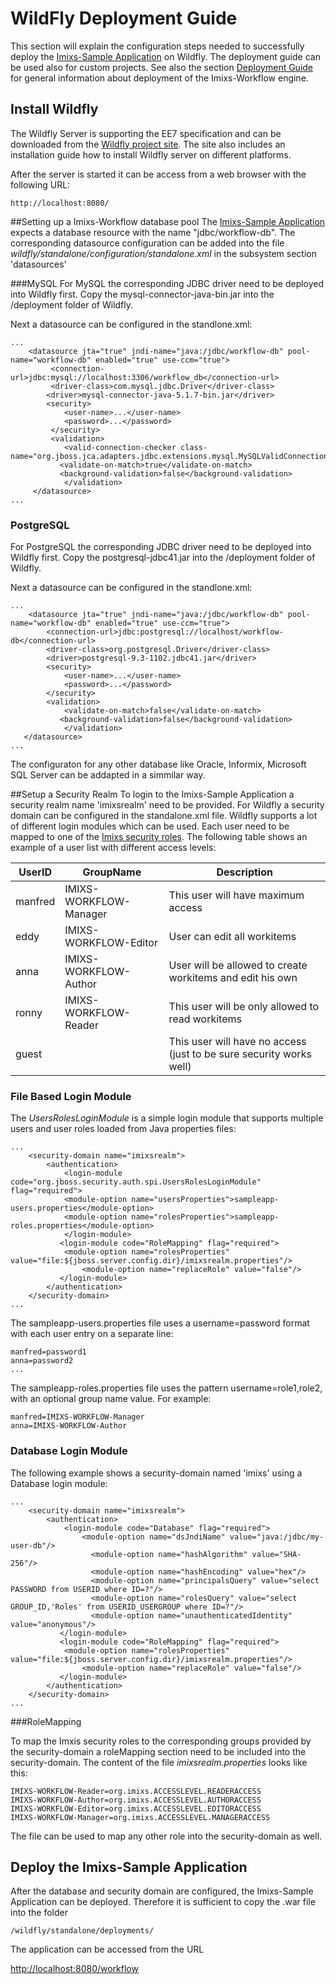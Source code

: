 # WildFly Deployment Guide
This section will explain the configuration steps needed to successfully deploy the [Imixs-Sample Application](../sampleapplication.html) on Wildfly. The deployment guide can be used also for custom projects. See also the section [Deployment Guide](./deployment_guide.html) for general information about deployment of the Imixs-Workflow engine.


## Install Wildfly
The Wildfly Server is supporting the EE7 specification and can be downloaded from the [Wildfly project site](http://www.wildfly.org). The site also includes an installation guide how to install Wildfly server on different platforms. 

After the server is started it can be access from a web browser with the following URL:

    http://localhost:8080/
      
##Setting up a Imixs-Workflow database pool
The [Imixs-Sample Application](../sampleapplication.html) expects a database resource with the name "jdbc/workflow-db". The corresponding datasource configuration can be added into the file _wildfly/standalone/configuration/standalone.xml_ in the subsystem section 'datasources' 


###MySQL
For MySQL the corresponding JDBC driver need to be deployed into Wildfly first. Copy the mysql-connector-java-bin.jar into the /deployment folder of Wildfly.

Next a datasource can be configured in the standlone.xml:

	...
	    <datasource jta="true" jndi-name="java:/jdbc/workflow-db" pool-name="workflow-db" enabled="true" use-ccm="true">
	    	 <connection-url>jdbc:mysql://localhost:3306/workflow_db</connection-url>
	    	 <driver-class>com.mysql.jdbc.Driver</driver-class>
	        <driver>mysql-connector-java-5.1.7-bin.jar</driver>
	        <security>
	       		<user-name>...</user-name>
	       		<password>...</password>
	       	 </security>
	       	 <validation>
	       		<valid-connection-checker class-name="org.jboss.jca.adapters.jdbc.extensions.mysql.MySQLValidConnectionChecker"/>
	           <validate-on-match>true</validate-on-match>
	           <background-validation>false</background-validation>
	        	</validation>
	     </datasource>
	...
          
### PostgreSQL
For PostgreSQL the corresponding JDBC driver need to be deployed into Wildfly first. Copy the postgresql-jdbc41.jar into the /deployment folder of Wildfly.

Next a datasource can be configured in the standlone.xml:

	...                
	    <datasource jta="true" jndi-name="java:/jdbc/workflow-db" pool-name="workflow-db" enabled="true" use-ccm="true">
		   	<connection-url>jdbc:postgresql://localhost/workflow-db</connection-url>
	   		<driver-class>org.postgresql.Driver</driver-class>
	       	<driver>postgresql-9.3-1102.jdbc41.jar</driver>
	       	<security>
	       		<user-name>...</user-name>
	       		<password>...</password>
	      	</security>
	       	<validation>
	       		<validate-on-match>false</validate-on-match>
	           <background-validation>false</background-validation>
	          	</validation>
       </datasource>
	...
	                
The configuraton for any other database like Oracle, Informix, Microsoft SQL Server can be addapted in a simmilar way.



##Setup a Security Realm
To login to the Imixs-Sample Application a security realm name 'imixsrealm' need to be provided. For Wildfly a security domain can be configured in the standalone.xml file. Wildfly supports a lot of different login modules which can be used.
Each user need to be mapped to one of the [Imixs security roles](../engine/acl.html).
The following table shows an example of a user list with different access levels:

| UserID       |GroupName                |Description                         | 
|--------------|-------------------------|------------------------------------|
|manfred       |IMIXS-WORKFLOW-Manager   | This user will have maximum access |
|eddy          |IMIXS-WORKFLOW-Editor    | User can edit all workitems         |
|anna          |IMIXS-WORKFLOW-Author    | User will be allowed to create workitems and edit his own     |
|ronny         |IMIXS-WORKFLOW-Reader    | This user will be only allowed to read workitems   |
|guest         |                         | This user will have no access (just to be sure security works well) 
  
  

### File Based Login Module
The _UsersRolesLoginModule_ is a simple login module that supports multiple users and user roles loaded from Java properties files:

	...
		<security-domain name="imixsrealm">
	   		<authentication>
	   			<login-module code="org.jboss.security.auth.spi.UsersRolesLoginModule" flag="required"> 
	            <module-option name="usersProperties">sampleapp-users.properties</module-option> 
	            <module-option name="rolesProperties">sampleapp-roles.properties</module-option> 
	         	</login-module> 
	           <login-module code="RoleMapping" flag="required">
	           	<module-option name="rolesProperties" value="file:${jboss.server.config.dir}/imixsrealm.properties"/>
	              	<module-option name="replaceRole" value="false"/>
	           </login-module>
	        </authentication>
		</security-domain>
	...
	
The sampleapp-users.properties file uses a username=password format with each user entry on a separate line:

	manfred=password1
	anna=password2
	...
            
The sampleapp-roles.properties file uses the pattern username=role1,role2, with an optional group name value. For example:

	manfred=IMIXS-WORKFLOW-Manager
	anna=IMIXS-WORKFLOW-Author
            

### Database Login Module
The following example shows a security-domain named 'imixs' using a Database login module:

	...
		<security-domain name="imixsrealm">
	   		<authentication>
	       		<login-module code="Database" flag="required">
	           		<module-option name="dsJndiName" value="java:/jdbc/my-user-db"/>
	                  <module-option name="hashAlgorithm" value="SHA-256"/>
	                  <module-option name="hashEncoding" value="hex"/>
	                  <module-option name="principalsQuery" value="select PASSWORD from USERID where ID=?"/>
	                  <module-option name="rolesQuery" value="select GROUP_ID,'Roles' from USERID_USERGROUP where ID=?"/>
	                  <module-option name="unauthenticatedIdentity" value="anonymous"/>
	           </login-module>
	           <login-module code="RoleMapping" flag="required">
	           	<module-option name="rolesProperties" value="file:${jboss.server.config.dir}/imixsrealm.properties"/>
	              	<module-option name="replaceRole" value="false"/>
	           </login-module>
	        </authentication>
		</security-domain>
	...
	                
###RoleMapping

To map the Imxis security roles to the corresponding groups provided by the security-domain a roleMapping section need to be included into the security-domain. The content of the file _imixsrealm.properties_ looks like this:

	IMIXS-WORKFLOW-Reader=org.imixs.ACCESSLEVEL.READERACCESS
	IMIXS-WORKFLOW-Author=org.imixs.ACCESSLEVEL.AUTHORACCESS
	IMIXS-WORKFLOW-Editor=org.imixs.ACCESSLEVEL.EDITORACCESS
	IMIXS-WORKFLOW-Manager=org.imixs.ACCESSLEVEL.MANAGERACCESS

The file can be used to map any other role into the security-domain as well.


## Deploy the Imixs-Sample Application
After the database and security domain are configured, the Imixs-Sample Application can be deployed.
Therefore it is sufficient to copy the .war file into the folder 

	/wildfly/standalone/deployments/

The application can be accessed from the URL

[http://localhost:8080/workflow](http://localhost:8080/workflow) 

      